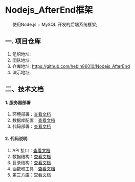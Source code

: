
# Nodejs_AfterEnd框架
&nbsp;&nbsp;&nbsp;&nbsp;&nbsp;&nbsp;使用Node.js + MySQL 开发的后端系统框架;
## 一. 项目仓库
1. 组织地址: 
2. 团队地址: 
3. 仓库地址: https://github.com/hebin86010/Nodejs_AfterEnd
4. 演示地址:

## 二、技术文档
#### 1. 服务器部署
   1. 环境部署：[查看文档](./doc/%E7%8E%AF%E5%A2%83%E9%83%A8%E7%BD%B2.md) 
   2. 数据库配置：[查看文档](./doc/MySQL%E6%95%B0%E6%8D%AE%E5%BA%93%E9%85%8D%E7%BD%AE.md)
   3. 代码部署：[查看文档](./doc/%E4%BB%A3%E7%A0%81%E9%83%A8%E7%BD%B2.md)
#### 2. 代码说明
   1. API 接口：[查看文档](./doc/API.md)
   2. 数据结构：[查看文档](./doc/%E6%95%B0%E6%8D%AE%E7%BB%93%E6%9E%84/%E6%95%B0%E6%8D%AE%E7%BB%93%E6%9E%84.md)
   3. 目录结构：[查看文档]()
   4. 函数和工具：[查看文档]()
   5. 第三方库：[查看文档]()

